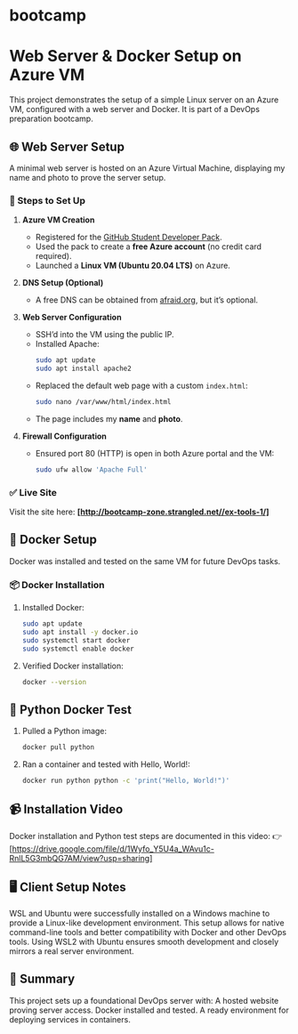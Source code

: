 # bootcamp
# Web Server & Docker Setup on Azure VM

This project demonstrates the setup of a simple Linux server on an Azure VM, configured with a web server and Docker. It is part of a DevOps preparation bootcamp.

## 🌐 Web Server Setup

A minimal web server is hosted on an Azure Virtual Machine, displaying my name and photo to prove the server setup.

### 🔧 Steps to Set Up

1. **Azure VM Creation**
   - Registered for the [GitHub Student Developer Pack](https://education.github.com/pack).
   - Used the pack to create a **free Azure account** (no credit card required).
   - Launched a **Linux VM (Ubuntu 20.04 LTS)** on Azure.

2. **DNS Setup (Optional)**
   - A free DNS can be obtained from [afraid.org](https://freedns.afraid.org/), but it’s optional.

3. **Web Server Configuration**
   - SSH’d into the VM using the public IP.
   - Installed Apache:
     ```bash
     sudo apt update
     sudo apt install apache2
     ```
   - Replaced the default web page with a custom `index.html`:
     ```bash
     sudo nano /var/www/html/index.html
     ```
   - The page includes my **name** and **photo**.

4. **Firewall Configuration**
   - Ensured port 80 (HTTP) is open in both Azure portal and the VM:
     ```bash
     sudo ufw allow 'Apache Full'
     ```

### ✅ Live Site

Visit the site here: **[http://bootcamp-zone.strangled.net//ex-tools-1/]**

## 🐳 Docker Setup

Docker was installed and tested on the same VM for future DevOps tasks.

### 📦 Docker Installation

1. Installed Docker:
   ```bash
   sudo apt update
   sudo apt install -y docker.io
   sudo systemctl start docker
   sudo systemctl enable docker

2. Verified Docker installation:
   ```bash
   docker --version

## 🐍 Python Docker Test

1. Pulled a Python image:
   ```bash
   docker pull python

2. Ran a container and tested with Hello, World!:
   ```bash
   docker run python python -c 'print("Hello, World!")'

## 📹 Installation Video

Docker installation and Python test steps are documented in this video:
👉 [https://drive.google.com/file/d/1Wyfo_Y5U4a_WAvu1c-RnlL5G3mbQG7AM/view?usp=sharing] 

## 🖥️ Client Setup Notes

WSL and Ubuntu were successfully installed on a Windows machine to provide a Linux-like development environment. This setup allows for native command-line tools and better compatibility with Docker and other DevOps tools.
Using WSL2 with Ubuntu ensures smooth development and closely mirrors a real server environment.


## 📌 Summary

This project sets up a foundational DevOps server with:
A hosted website proving server access.
Docker installed and tested.
A ready environment for deploying services in containers.

